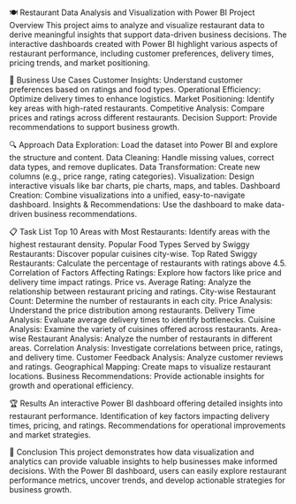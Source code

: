 🍽️ Restaurant Data Analysis and Visualization with Power BI
Project Overview
This project aims to analyze and visualize restaurant data to derive meaningful insights that support data-driven business decisions. The interactive dashboards created with Power BI highlight various aspects of restaurant performance, including customer preferences, delivery times, pricing trends, and market positioning.

🏢 Business Use Cases
Customer Insights: Understand customer preferences based on ratings and food types.
Operational Efficiency: Optimize delivery times to enhance logistics.
Market Positioning: Identify key areas with high-rated restaurants.
Competitive Analysis: Compare prices and ratings across different restaurants.
Decision Support: Provide recommendations to support business growth.

🔍 Approach
Data Exploration: Load the dataset into Power BI and explore the structure and content.
Data Cleaning: Handle missing values, correct data types, and remove duplicates.
Data Transformation: Create new columns (e.g., price range, rating categories).
Visualization: Design interactive visuals like bar charts, pie charts, maps, and tables.
Dashboard Creation: Combine visualizations into a unified, easy-to-navigate dashboard.
Insights & Recommendations: Use the dashboard to make data-driven business recommendations.

📋 Task List
Top 10 Areas with Most Restaurants: Identify areas with the highest restaurant density.
Popular Food Types Served by Swiggy Restaurants: Discover popular cuisines city-wise.
Top Rated Swiggy Restaurants: Calculate the percentage of restaurants with ratings above 4.5.
Correlation of Factors Affecting Ratings: Explore how factors like price and delivery time impact ratings.
Price vs. Average Rating: Analyze the relationship between restaurant pricing and ratings.
City-wise Restaurant Count: Determine the number of restaurants in each city.
Price Analysis: Understand the price distribution among restaurants.
Delivery Time Analysis: Evaluate average delivery times to identify bottlenecks.
Cuisine Analysis: Examine the variety of cuisines offered across restaurants.
Area-wise Restaurant Analysis: Analyze the number of restaurants in different areas.
Correlation Analysis: Investigate correlations between price, ratings, and delivery time.
Customer Feedback Analysis: Analyze customer reviews and ratings.
Geographical Mapping: Create maps to visualize restaurant locations.
Business Recommendations: Provide actionable insights for growth and operational efficiency.

🏆 Results
An interactive Power BI dashboard offering detailed insights into restaurant performance.
Identification of key factors impacting delivery times, pricing, and ratings.
Recommendations for operational improvements and market strategies.

🚀 Conclusion
This project demonstrates how data visualization and analytics can provide valuable insights to help businesses make informed decisions. With the Power BI dashboard, users can easily explore restaurant performance metrics, uncover trends, and develop actionable strategies for business growth.

